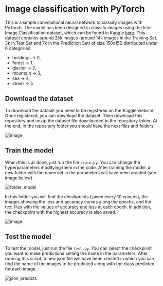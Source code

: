 # Image classification with PyTorch
This is a simple convolutional neural network to classify images with PyTorch. The model has been designed to classify images using the Intel Image Classification dataset, which can be found in Kaggle [here](https://www.kaggle.com/datasets/puneet6060/intel-image-classification). This dataset contains around 25k images (around 14k images in the Training Set, 3k in Test Set and 7k in the Prediction Set) of size 150x150 distributed under 6 categories:

- buildings → 0,
- forest → 1,
- glacier → 2,
- mountain → 3,
- sea → 4,
- street → 5

## Download the dataset
To download the dataset you need to be registered on the Kaggle website. Once registered, you can download the dataset. Then download this repository and unzip the dataset file downloaded to the repository folder. At the end, in the repository folder you should have the next files and folders

![image](https://user-images.githubusercontent.com/71872419/199301657-64661d75-1bf0-4244-aa9e-0c7915da9a18.png)

## Train the model
When this is all done, just run the file ```train.py```. You can change the hyperparameters modifying them in the code. After training the model, a new folder with the name set in the parameters will have been created (see image below).

![folder_model](https://user-images.githubusercontent.com/71872419/199301539-d31f53c7-b664-4e48-b1f6-7cde961a5bac.png)


In this folder you will find the checkpoints (saved every 10 epochs), the images showing the loss and accuracy curves along the epochs, and the text files with the values of accuracy and loss at each epoch. In addition, the checkpoint with the highest accuracy is also saved.

![image](https://user-images.githubusercontent.com/71872419/199301321-5e6a7e8a-a55e-4de2-9b40-54392242d31f.png)

## Test the model
To test the model, just run the file ```test.py```. You can select the checkpoint you want to make predictions setting the name in the parameters. After running this script, a new json file will have been created in which you can find the name of the images to be predicted along with the class predicted for each image.

![json_predicts](https://user-images.githubusercontent.com/71872419/199303151-d09c65f0-1721-49a2-b57c-c23e401d25cf.png)
